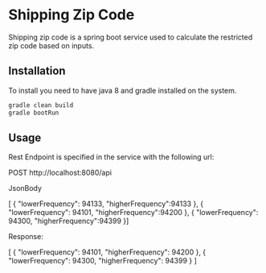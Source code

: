 # Shipping Zip Code

Shipping zip code is a spring boot service used to calculate the restricted zip code based on inputs.

## Installation

To install you need to have java 8 and gradle installed on the system.

```bash
gradle clean build
gradle bootRun
```

## Usage
Rest Endpoint is specified in the service with the following url:

POST   http://localhost:8080/api

JsonBody


[
	{
		"lowerFrequency": 94133,
		"higherFrequency":94133
	},
	{
		"lowerFrequency": 94101,
		"higherFrequency":94200
	},
	{
		"lowerFrequency": 94300,
		"higherFrequency":94399
	}]

Response:

[
    {
        "lowerFrequency": 94101,
        "higherFrequency": 94200
    },
    {
        "lowerFrequency": 94300,
        "higherFrequency": 94399
    }
]




